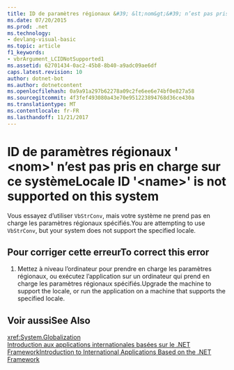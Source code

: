 ```yaml
---
title: ID de paramètres régionaux &#39; &lt;nom&gt;&#39; n’est pas pris en charge sur ce système
ms.date: 07/20/2015
ms.prod: .net
ms.technology:
- devlang-visual-basic
ms.topic: article
f1_keywords:
- vbrArgument_LCIDNotSupported1
ms.assetid: 62701434-0ac2-45b8-8b40-a9adc09ae6df
caps.latest.revision: 10
author: dotnet-bot
ms.author: dotnetcontent
ms.openlocfilehash: 0a9a91a297b62278a09c2fe6ee6e74bf0e827a58
ms.sourcegitcommit: 4f3fef493080a43e70e951223894768d36ce430a
ms.translationtype: MT
ms.contentlocale: fr-FR
ms.lasthandoff: 11/21/2017
---
```

# <a name="locale-id-39ltnamegt39-is-not-supported-on-this-system"></a><span data-ttu-id="9ff74-102">ID de paramètres régionaux &#39; &lt;nom&gt;&#39; n’est pas pris en charge sur ce système</span><span class="sxs-lookup"><span data-stu-id="9ff74-102">Locale ID &#39;&lt;name&gt;&#39; is not supported on this system</span></span>
<span data-ttu-id="9ff74-103">Vous essayez d’utiliser `VbStrConv`, mais votre système ne prend pas en charge les paramètres régionaux spécifiés.</span><span class="sxs-lookup"><span data-stu-id="9ff74-103">You are attempting to use `VbStrConv`, but your system does not support the specified locale.</span></span>  
  
## <a name="to-correct-this-error"></a><span data-ttu-id="9ff74-104">Pour corriger cette erreur</span><span class="sxs-lookup"><span data-stu-id="9ff74-104">To correct this error</span></span>  
  
1.  <span data-ttu-id="9ff74-105">Mettez à niveau l’ordinateur pour prendre en charge les paramètres régionaux, ou exécutez l’application sur un ordinateur qui prend en charge les paramètres régionaux spécifiés.</span><span class="sxs-lookup"><span data-stu-id="9ff74-105">Upgrade the machine to support the locale, or run the application on a machine that supports the specified locale.</span></span>  
  
## <a name="see-also"></a><span data-ttu-id="9ff74-106">Voir aussi</span><span class="sxs-lookup"><span data-stu-id="9ff74-106">See Also</span></span>  
 <xref:System.Globalization>  
 [<span data-ttu-id="9ff74-107">Introduction aux applications internationales basées sur le .NET Framework</span><span class="sxs-lookup"><span data-stu-id="9ff74-107">Introduction to International Applications Based on the .NET Framework</span></span>](/visualstudio/ide/introduction-to-international-applications-based-on-the-dotnet-framework)
